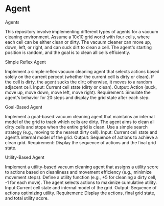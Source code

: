 # Agent

Agents

This repository involve implementing different types of agents for a vacuum cleaning environment. Assume a 10x10 grid world with four cells, where each cell can be either clean or dirty. The vacuum cleaner can move up, down, left, or right, and can suck dirt to clean a cell. The agent's starting position is random, and the goal is to clean all cells efficiently.

Simple Reflex Agent

Implement a simple reflex vacuum cleaning agent that selects actions based solely on the current percept (whether the current cell is dirty or clean). If the cell is dirty, the agent sucks the dirt; otherwise, it moves to a random adjacent cell. Input: Current cell state (dirty or clean). Output: Action (suck, move up, move down, move left, move right). Requirement: Simulate the agent's behavior for 20 steps and display the grid state after each step.

Goal-Based Agent

Implement a goal-based vacuum cleaning agent that maintains an internal model of the grid to track which cells are dirty. The agent aims to clean all dirty cells and stops when the entire grid is clean. Use a simple search strategy (e.g., moving to the nearest dirty cell). Input: Current cell state and agent’s internal model of the grid. Output: Sequence of actions to achieve a clean grid. Requirement: Display the sequence of actions and the final grid state.

Utility-Based Agent

Implement a utility-based vacuum cleaning agent that assigns a utility score to actions based on cleanliness and movement efficiency (e.g., minimize movement steps). Define a utility function (e.g., +5 for cleaning a dirty cell, -1 for each move). The agent selects actions to maximize cumulative utility. Input:Current cell state and internal model of the grid. Output: Sequence of actions optimizing utility. Requirement: Display the actions, final grid state, and total utility score.
